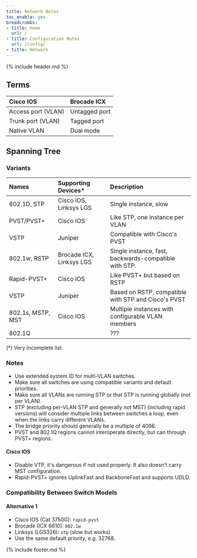 ```yaml
---
title: Network Notes
toc_enable: yes
breadcrumbs:
- title: Home
  url: /
- title: Configuration Notes
  url: /config/
- title: Network
---
```

{% include header.md %}

## Terms

| Cisco IOS | Brocade ICX |
| :--- | :--- |
| Access port \(VLAN\) | Untagged port |
| Trunk port \(VLAN\) | Tagged port |
| Native VLAN | Dual mode |

## Spanning Tree

### Variants

| Names | Supporting Devices\* | Description |
| :--- | :--- | :--- |
| 802.1D, STP | Cisco IOS, Linksys LGS | Single instance, slow |
| PVST/PVST+ | Cisco IOS | Like STP, one instance per VLAN |
| VSTP | Juniper | Compatible with Cisco's PVST |
| 802.1w, RSTP | Brocade ICX, Linksys LGS | Single instance, fast, backwards-compatible with STP. |
| Rapid-PVST+ | Cisco IOS | Like PVST+ but based on RSTP |
| VSTP | Juniper | Based on RSTP, compatible with STP and Cisco's PVST |
| 802.1s, MSTP, MST | Cisco IOS | Multiple instances with configurable VLAN members |
| 802.1Q |  | ??? |

\(\*\) Very incomplete list.

### Notes

- Use extended system ID for multi-VLAN switches.
- Make sure all switches are using compatible variants and default priorities.
- Make sure all VLANs are running STP or that STP is running globally \(not per VLAN\).
- STP \(excluding per-VLAN STP and generally not MST\) \(including rapid versions\) will consider multiple links between switches a loop, even when the links carry different VLANs.
- The bridge priority should generally be a multiple of 4096.
- PVST and 802.1Q regions cannot interoperate directly, but can through PVST+ regions.

#### Cisco IOS

- Disable VTP, it's dangerous if not used properly. It also doesn't carry MST configuration.
- Rapid-PVST+ ignores UplinkFast and BackboneFast and supports UDLD.

### Compatibility Between Switch Models

#### Alternative 1

- Cisco IOS \(Cat 3750G\): `rapid-pvst`
- Brocade \(ICX 6610\): `802.1w`
- Linksys \(LGS326\): `stp` \(slow but works\)
- Use the same default priority, e.g. 32768.

{% include footer.md %}
